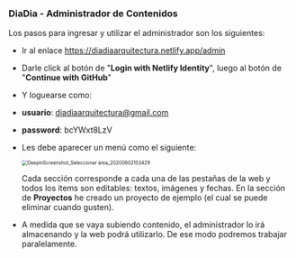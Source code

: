 ### DiaDia - Administrador de Contenidos

Los pasos para ingresar y utilizar el administrador son los siguientes:

- Ir al enlace https://diadiaarquitectura.netlify.app/admin

- Darle click al botón de "**Login with Netlify  Identity**", luego al botón de "**Continue with GitHub**"

-  Y loguearse como:

  - **usuario**: diadiaarquitectura@gmail.com
  - **password**: bcYWxt8LzV

- Les debe aparecer un menú como el siguiente:

  

  <img src="/home/jerson/Imágenes/DeepinScreenshot_Seleccionar área_20200602153429.png" alt="DeepinScreenshot_Seleccionar área_20200602153429" style="zoom:60%;" />

  

  Cada sección corresponde a cada una de las pestañas de la web y todos los ítems son editables: textos, imágenes y fechas. En la sección de **Proyectos** he creado un proyecto de ejemplo (el cual se puede eliminar cuando gusten).

- A medida que se vaya subiendo contenido, el administrador lo irá almacenando y la web podrá utilizarlo. De ese modo podremos trabajar paralelamente.
